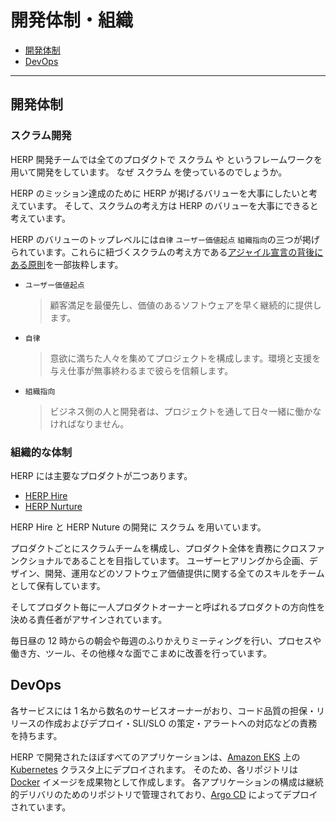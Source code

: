 # 開発体制・組織

- [開発体制](#開発体制)
- [DevOps](#devops)

---

## 開発体制

### スクラム開発

HERP 開発チームでは全てのプロダクトで スクラム や というフレームワークを用いて開発をしています。
なぜ スクラム を使っているのでしょうか。

HERP のミッション達成のために HERP が掲げるバリューを大事にしたいと考えています。
そして、スクラムの考え方は HERP のバリューを大事にできると考えています。

HERP のバリューのトップレベルには`自律` `ユーザー価値起点` `組織指向`の三つが掲げられています。これらに紐づくスクラムの考え方である[アジャイル宣言の背後にある原則](https://agilemanifesto.org/iso/ja/principles.html)を一部抜粋します。

- `ユーザー価値起点`

  > 顧客満足を最優先し、価値のあるソフトウェアを早く継続的に提供します。

- `自律`

  > 意欲に満ちた人々を集めてプロジェクトを構成します。環境と支援を与え仕事が無事終わるまで彼らを信頼します。

- `組織指向`
  > ビジネス側の人と開発者は、プロジェクトを通して日々一緒に働かなければなりません。

### 組織的な体制

HERP には主要なプロダクトが二つあります。

- [HERP Hire](https://herp.cloud/)
- [HERP Nurture](https://lp.herp.cloud/nurture/)

HERP Hire と HERP Nuture の開発に スクラム を用いています。

プロダクトごとにスクラムチームを構成し、プロダクト全体を責務にクロスファンクショナルであることを目指しています。
ユーザーヒアリングから企画、デザイン、開発、運用などのソフトウェア価値提供に関する全てのスキルをチームとして保有しています。

そしてプロダクト毎に一人プロダクトオーナーと呼ばれるプロダクトの方向性を決める責任者がアサインされています。

毎日昼の 12 時からの朝会や毎週のふりかえりミーティングを行い、プロセスや働き方、ツール、その他様々な面でこまめに改善を行っています。

## DevOps

各サービスには 1 名から数名のサービスオーナーがおり、コード品質の担保・リリースの作成およびデプロイ・SLI/SLO の策定・アラートへの対応などの責務を持ちます。

HERP で開発されたほぼすべてのアプリケーションは、[Amazon EKS](https://aws.amazon.com/eks/) 上の [Kubernetes](https://kubernetes.io/) クラスタ上にデプロイされます。
そのため、各リポジトリは [Docker](https://www.docker.com/) イメージを成果物として作成します。
各アプリケーションの構成は継続的デリバリのためのリポジトリで管理されており、[Argo CD](https://argoproj.github.io/argo-cd/) によってデプロイされています。

